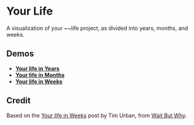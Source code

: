 # Your Life

A visualization of your ~~life project, as divided into years, months, and weeks.

## Demos
 - **[Your life in Years](https://bryanbraun.github.io/your-life/years.html)**
 - **[Your life in Months](https://bryanbraun.github.io/your-life/months.html)**
 - **[Your life in Weeks](https://bryanbraun.github.io/your-life/weeks.html)**

## Credit
Based on the [Your life in Weeks](http://waitbutwhy.com/2014/05/life-weeks.html) post by Tim Urban, from [Wait But Why](http://waitbutwhy.com/).
